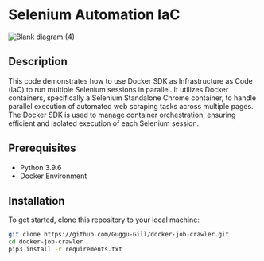 




# Selenium Automation IaC

![Blank diagram (4)](https://github.com/user-attachments/assets/132b6f9e-bb1f-4981-8960-c60ba5f4a920)


## Description
This code demonstrates how to use Docker SDK as Infrastructure as Code (IaC) to run multiple Selenium sessions in parallel. It utilizes Docker containers, specifically a Selenium Standalone Chrome container, to handle parallel execution of automated web scraping tasks across multiple pages. The Docker SDK is used to manage container orchestration, ensuring efficient and isolated execution of each Selenium session.

## Prerequisites

- Python 3.9.6
- Docker Environment


## Installation

To get started, clone this repository to your local machine:

```bash
git clone https://github.com/Guggu-Gill/docker-job-crawler.git
cd docker-job-crawler
pip3 install -r requirements.txt


